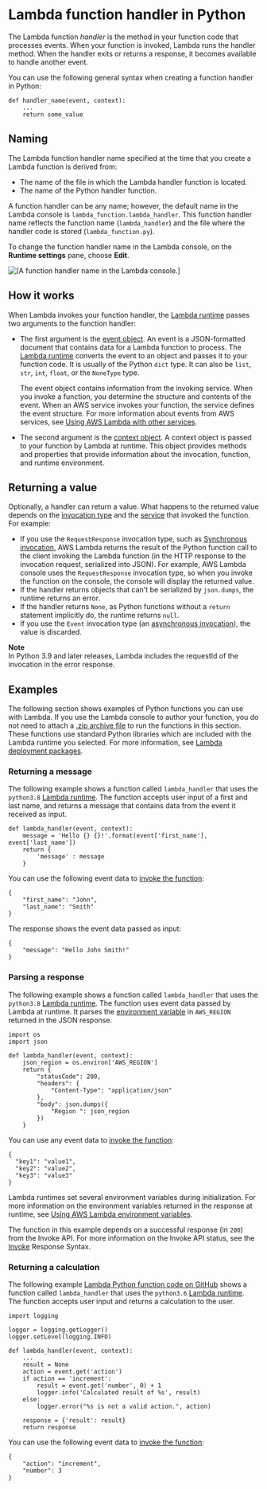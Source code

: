# Lambda function handler in Python<a name="python-handler"></a>

The Lambda function *handler* is the method in your function code that processes events\. When your function is invoked, Lambda runs the handler method\. When the handler exits or returns a response, it becomes available to handle another event\.

You can use the following general syntax when creating a function handler in Python:

```
def handler_name(event, context): 
    ...
    return some_value
```

## Naming<a name="naming"></a>

The Lambda function handler name specified at the time that you create a Lambda function is derived from:
+ The name of the file in which the Lambda handler function is located\.
+ The name of the Python handler function\.

A function handler can be any name; however, the default name in the Lambda console is `lambda_function.lambda_handler`\. This function handler name reflects the function name \(`lambda_handler`\) and the file where the handler code is stored \(`lambda_function.py`\)\.

To change the function handler name in the Lambda console, on the **Runtime settings** pane, choose **Edit**\.

![\[A function handler name in the Lambda console.\]](http://docs.aws.amazon.com/lambda/latest/dg/images/python-console-handler.png)

## How it works<a name="python-handler-how"></a>

When Lambda invokes your function handler, the [Lambda runtime](lambda-runtimes.md) passes two arguments to the function handler:
+ The first argument is the [event object](https://docs.aws.amazon.com/lambda/latest/dg/gettingstarted-concepts.html#gettingstarted-concepts-event)\. An event is a JSON\-formatted document that contains data for a Lambda function to process\. The [Lambda runtime](lambda-runtimes.md) converts the event to an object and passes it to your function code\. It is usually of the Python `dict` type\. It can also be `list`, `str`, `int`, `float`, or the `NoneType` type\.

  The event object contains information from the invoking service\. When you invoke a function, you determine the structure and contents of the event\. When an AWS service invokes your function, the service defines the event structure\. For more information about events from AWS services, see [Using AWS Lambda with other services](lambda-services.md)\.
+ The second argument is the [context object](python-context.md)\. A context object is passed to your function by Lambda at runtime\. This object provides methods and properties that provide information about the invocation, function, and runtime environment\.

## Returning a value<a name="python-handler-return"></a>

Optionally, a handler can return a value\. What happens to the returned value depends on the [invocation type](lambda-invocation.md) and the [service](lambda-services.md) that invoked the function\. For example:
+ If you use the `RequestResponse` invocation type, such as [Synchronous invocation](invocation-sync.md), AWS Lambda returns the result of the Python function call to the client invoking the Lambda function \(in the HTTP response to the invocation request, serialized into JSON\)\. For example, AWS Lambda console uses the `RequestResponse` invocation type, so when you invoke the function on the console, the console will display the returned value\.
+ If the handler returns objects that can't be serialized by `json.dumps`, the runtime returns an error\.
+ If the handler returns `None`, as Python functions without a `return` statement implicitly do, the runtime returns `null`\.
+ If you use the `Event` invocation type \(an [asynchronous invocation](invocation-async.md)\), the value is discarded\.

**Note**  
In Python 3\.9 and later releases, Lambda includes the requestId of the invocation in the error response\. 

## Examples<a name="python-example"></a>

The following section shows examples of Python functions you can use with Lambda\. If you use the Lambda console to author your function, you do not need to attach a [\.zip archive file](python-package.md) to run the functions in this section\. These functions use standard Python libraries which are included with the Lambda runtime you selected\. For more information, see [Lambda deployment packages](gettingstarted-package.md)\.

### Returning a message<a name="python-example-message"></a>

The following example shows a function called `lambda_handler` that uses the `python3.8` [Lambda runtime](lambda-runtimes.md)\. The function accepts user input of a first and last name, and returns a message that contains data from the event it received as input\.

```
def lambda_handler(event, context):
    message = 'Hello {} {}!'.format(event['first_name'], event['last_name'])  
    return { 
        'message' : message
    }
```

You can use the following event data to [invoke the function](https://docs.aws.amazon.com/lambda/latest/dg/getting-started-create-function.html#get-started-invoke-manually):

```
{
    "first_name": "John",
    "last_name": "Smith"
}
```

The response shows the event data passed as input:

```
{
    "message": "Hello John Smith!"
}
```

### Parsing a response<a name="python-example-parse"></a>

The following example shows a function called `lambda_handler` that uses the `python3.8` [Lambda runtime](lambda-runtimes.md)\. The function uses event data passed by Lambda at runtime\. It parses the [environment variable](configuration-envvars.md) in `AWS_REGION` returned in the JSON response\.

```
import os
import json
        
def lambda_handler(event, context):
    json_region = os.environ['AWS_REGION']
    return {
        "statusCode": 200,
        "headers": {
            "Content-Type": "application/json"
        },
        "body": json.dumps({
            "Region ": json_region
        })
    }
```

You can use any event data to [invoke the function](https://docs.aws.amazon.com/lambda/latest/dg/getting-started-create-function.html#get-started-invoke-manually):

```
{
  "key1": "value1",
  "key2": "value2",
  "key3": "value3"
}
```

Lambda runtimes set several environment variables during initialization\. For more information on the environment variables returned in the response at runtime, see [Using AWS Lambda environment variables](configuration-envvars.md)\.

The function in this example depends on a successful response \(in `200`\) from the Invoke API\. For more information on the Invoke API status, see the [Invoke](API_Invoke.md) Response Syntax\.

### Returning a calculation<a name="python-example-userinputcalc"></a>

The following example [ Lambda Python function code on GitHub](https://github.com/awsdocs/aws-doc-sdk-examples/blob/master/python/example_code/lambda/lambda_handler_basic.py) shows a function called `lambda_handler` that uses the `python3.6` [Lambda runtime](lambda-runtimes.md)\. The function accepts user input and returns a calculation to the user\.

```
import logging

logger = logging.getLogger()
logger.setLevel(logging.INFO)

def lambda_handler(event, context):
    ...
    result = None
    action = event.get('action')
    if action == 'increment':
        result = event.get('number', 0) + 1
        logger.info('Calculated result of %s', result)
    else:
        logger.error("%s is not a valid action.", action)

    response = {'result': result}
    return response
```

You can use the following event data to [invoke the function](https://docs.aws.amazon.com/lambda/latest/dg/getting-started-create-function.html#get-started-invoke-manually):

```
{
    "action": "increment",
    "number": 3
}
```